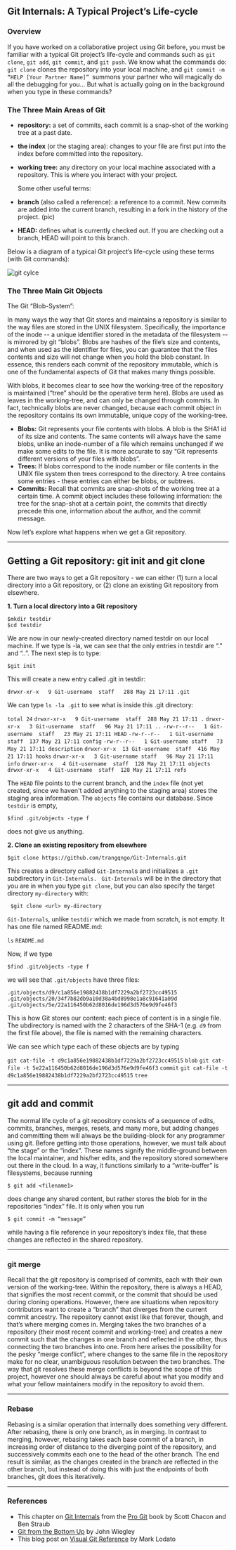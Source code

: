 ## Git Internals: A Typical Project’s Life-cycle
### Overview
If you have worked on a collaborative project using Git before, you must be familiar with a typical Git project’s life-cycle and commands such as `git clone`, `git add`, `git commit`, and `git push`. We know what the commands do: `git clone` clones the repository into your local machine, and `git commit -m “HELP [Your Partner Name]” `summons your partner who will magically do all the debugging for you… But what is actually going on in the background when you type in these commands?

### The Three Main Areas of Git
- **repository:** a set of commits, each commit is a snap-shot of the working tree at a past date.
- **the index** (or the staging area): changes to your file are first put into the index before committed into the repository.
- **working tree:** any directory on your local machine associated with a repository. This is where you interact with your project.

  Some other useful terms:
- **branch** (also called a reference): a reference to a commit. New commits are added into the current branch, resulting in a fork in the history of the project.
(pic)
- **HEAD:** defines what is currently checked out. If you are checking out a branch, HEAD will point to this branch.

Below is a diagram of a typical Git project’s life-cycle using these terms (with Git commands):

![git cylce](./git-cycle.png)

### The Three Main Git Objects

The Git “Blob-System”:

In many ways the way that Git stores and maintains a repository is similar to the way files are stored in the UNIX filesystem.  Specifically, the importance of the inode -- a unique identifier stored in the metadata of the filesystem -- is mirrored by git “blobs”.  Blobs are hashes of the file’s size and contents, and when used as the identifier for files, you can guarantee that the files contents and size will not change when you hold the blob constant.  In essence, this renders each commit of the repository immutable, which is one of the fundamental aspects of Git that makes many things possible.

With blobs, it becomes clear to see how the working-tree of the repository is maintained (“tree” should be the operative term here).  Blobs are used as leaves in the working-tree, and can only be changed through commits.  In fact, technically blobs are never changed, because each commit object in the repository contains its own immutable, unique copy of the working-tree.
- **Blobs:**
Git represents your file contents with blobs.
A blob is the SHA1 id of its size and contents. The same contents will always have the same blobs, unlike an inode-number of a file which remains unchanged if we make some edits to the file. It is more accurate to say “Git represents different versions of your files with blobs”.
- **Trees:**
If blobs correspond to the inode number or file contents in the UNIX file system then trees correspond to the directory. A tree contains some entries - these entries can either be blobs, or subtrees.
- **Commits:**
Recall that commits are snap-shots of the working tree at a certain time. A commit object includes these following information: the tree for the snap-shot at a certain point, the commits that directly precede this one, information about the author, and the commit message.

Now let’s explore what happens when we get a Git repository.
***

## Getting a Git repository: git init and git clone

There are two ways to get a Git repository - we can either (1) turn a local directory into a Git repository, or (2) clone an existing Git repository from elsewhere.

**1. Turn a local directory into a Git repository**

`$mkdir testdir` \
`$cd testdir`

We are now in our newly-created directory named testdir on our local machine. If we type ls -la, we can see that the only entries in testdir are “.” and “..”. The next step is to type:

`$git init`

This will create a new entry called .git in testdir:

`drwxr-xr-x   9 Git-username  staff   288 May 21 17:11 .git`

We can type `ls -la .git` to see what is inside this .git directory:

`total 24`
`drwxr-xr-x   9 Git-username  staff  288 May 21 17:11 .`
`drwxr-xr-x   3 Git-username  staff   96 May 21 17:11 ..`
`-rw-r--r--   1 Git-username  staff   23 May 21 17:11 HEAD`
`-rw-r--r--   1 Git-username  staff  137 May 21 17:11 config`
`-rw-r--r--   1 Git-username staff   73 May 21 17:11 description`
`drwxr-xr-x  13 Git-username  staff  416 May 21 17:11 hooks`
`drwxr-xr-x   3 Git-username staff   96 May 21 17:11 info`
`drwxr-xr-x   4 Git-username  staff  128 May 21 17:11 objects`
`drwxr-xr-x   4 Git-username  staff  128 May 21 17:11 refs`

The `HEAD` file points to the current branch, and the `index` file (not yet created, since we haven't added anything to the staging area) stores the staging area information. The `objects` file contains our database. Since `testdir` is empty,

`$find .git/objects -type f`

does not give us anything.


**2. Clone an existing repository from elsewhere**

`$git clone https://github.com/trangqngo/Git-Internals.git`

This creates a directory called `Git-Internal`s and initializes a `.git` subdirectory in `Git-Internals. `
`Git-Internals` will be in the directory that you are in when you type `git clone`, but you can also specify the target directory `my-directory` with:

` $git clone <url> my-directory`

`Git-Internals`, unlike `testdir` which we made from scratch, is not empty. It has one file named README.md:

`ls`
`README.md`

Now, if we type

`$find .git/objects -type f`

we will see that `.git/objects` have three files:

`.git/objects/d9/c1a856e19882438b1df7229a2bf2723cc49515`
`.git/objects/20/34f7b82db9a10d38a4bd8998e1a8c91641a09d`
`.git/objects/5e/22a116450b62d8016de196d3d576e9d9fe46f3`

This is how Git stores our content: each piece of content is in a single file. The ubdirectory is named with the 2 characters of the SHA-1 (e.g. `d9` from the first file above), the file is named with the remaining characters.

We can see which type each of these objects are by typing

`git cat-file -t d9c1a856e19882438b1df7229a2bf2723cc49515`
`blob`
`git cat-file -t 5e22a116450b62d8016de196d3d576e9d9fe46f3`
`commit`
`git cat-file -t d9c1a856e19882438b1df7229a2bf2723cc49515`
`tree`

***
## git add and commit

The normal life cycle of a git repository consists of a sequence of edits, commits, branches, merges, resets, and many more, but adding changes and committing them will always be the building-block for any programmer using git.  Before getting into those operations, however, we must talk about “the stage” or the “index”.  These names signify the middle-ground between the local maintainer, and his/her edits, and the repository stored somewhere out there in the cloud.  In a way, it functions similarly to a “write-buffer” is filesystems, because running

`$ git add <filename1>`

does change any shared content, but rather stores the blob for <filename1> in the repositories “index” file.  It is only when you run

`$ git commit -m “message”`

while having a file reference in your repository’s index file, that these changes are reflected in the shared repository.
***
### git merge

Recall that the git repository is comprised of commits, each with their own version of the working-tree.  Within the repository, there is always a HEAD, that signifies the most recent commit, or the commit that should be used during cloning operations.  However, there are situations when repository contributors want to create a “branch” that diverges from the current commit ancestry.  The repository cannot exist like that forever, though, and that’s where merging comes in.  Merging takes the two branches of a repository (their most recent commit and working-tree) and creates a new commit such that the changes in one branch and reflected in the other, thus connecting the two branches into one.  From here arises the possibility for the pesky “merge conflict”, where changes to the same file in the repository make for no clear, unambiguous resolution between the two branches.  The way that git resolves these merge conflicts is beyond the scope of this project, however one should always be careful about what you modify and what your fellow maintainers modify in the repository to avoid them.

***
### Rebase
Rebasing is a similar operation that internally does something very different.  After rebasing, there is only one branch, as in merging.  In contrast to merging, however, rebasing takes each base commit of a branch, in increasing order of distance to the diverging point of the repository, and successively commits each one to the head of the other branch.  The end result is similar, as the changes created in the branch are reflected in the other branch, but instead of doing this with just the endpoints of both branches, git does this iteratively.
***
### References
- This chapter on [Git Internals](https://git-scm.com/book/en/v2/Git-Internals-Plumbing-and-Porcelain) from the [Pro Git](https://git-scm.com/book/en/v2) book by Scott Chacon and Ben Straub
- [Git from the Bottom Up](https://jwiegley.github.io/git-from-the-bottom-up/) by John Wiegley
-   This blog post on [Visual Git Reference](https://marklodato.github.io/visual-git-guide/index-en.html) by Mark Lodato
